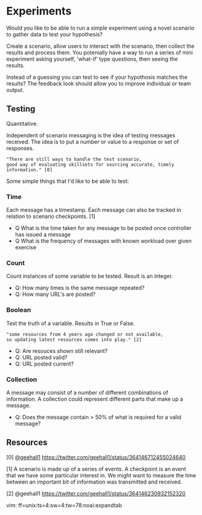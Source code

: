 # Experiments

Would you like to be able to run a simple experiment using a novel scenario
to gather data to test your hypothesis?

Create a scenario, allow users to interact with the scenario, then collect
the results and process them. You potenially have a way to run a series 
of mini experiment asking yourself, 'what-if' type questions, then seeing 
the results. 

Instead of a guessing you can test to see if your hypothosis matches the results? 
The feedback look should allow you to improve individual or team output.


## Testing

Quantitative. 

Independent of scenario messaging is the idea of testing messages received. 
The idea is to put a number or value to a response or set of responses.


    "There are still ways to handle the test scenario, 
    good way of evaluating skillsets for sourcing accurate, timely
    information." [0]
    

Some simple things that I'd like to be able to test:

### Time 

Each message has a timestamp. Each message can also be tracked in relation to 
scenario checkpoints. [1]

* Q What is the time taken for any message to be posted once controller has issued a message
* Q What is the frequency of messages with known workload over given exercise 


### Count

Count instances of some variable to be tested. Result is an integer.

* Q: How many times is the same message repeated?
* Q: How many URL's are posted?


### Boolean

Test the truth of a variable. Results in True or False.

    "some resources from 4 years ago changed or not available, 
    so updating latest resources comes into play." [2]

* Q: Are resouces shown still relevant?
* Q: URL posted valid?
* Q: URL posted current?


### Collection

A message may consist of a number of different combinations of information.
A collection could represent different parts that make up a message.

* Q: Does the message contain > 50% of what is required for a valid message?


## Resources

[0] [@geehall1](https://twitter.com/geehall1)
<https://twitter.com/geehall1/status/364146712455024640>

[1] A scenario is made up of a series of events. A checkpoint is an event 
that we have some particular interest in. We might want to measure the time
between an important bit of information was transmitted and received.

[2] @geehall1
<https://twitter.com/geehall1/status/364146230932152320>


vim: ff=unix:ts=4:sw=4:tw=78:noai:expandtab
